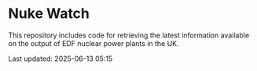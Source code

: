 # Nuke Watch

This repository includes code for retrieving the latest information available on the output of EDF nuclear power plants in the UK.

Last updated: 2025-06-13 05:15